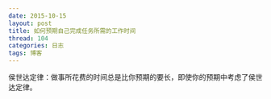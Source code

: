 ```yaml
---
date: 2015-10-15
layout: post
title: 如何预期自己完成任务所需的工作时间
thread: 104
categories: 日志
tags: 博客
---
```


侯世达定律：做事所花费的时间总是比你预期的要长，即使你的预期中考虑了侯世达定律。